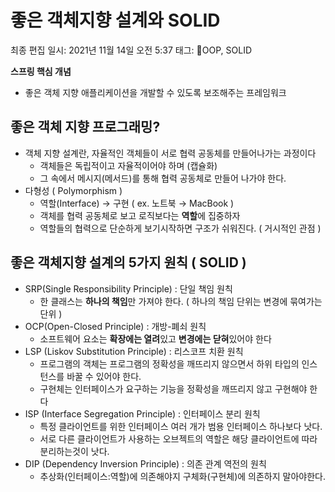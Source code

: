 # 좋은 객체지향 설계와 SOLID

최종 편집 일시: 2021년 11월 14일 오전 5:37
태그: OOP, SOLID

**스프링 핵심 개념**

- 좋은 객체 지향 애플리케이션을 개발할 수 있도록 보조해주는 프레임워크

## 좋은 객체 지향 프로그래밍?

- 객체 지향 설계란, 자율적인 객체들이 서로 협력 공동체를 만들어나가는 과정이다
    - 객체들은 독립적이고 자율적이어야 하며 (캡슐화)
    - 그 속에서 메시지(메서드)를 통해 협력 공동체로 만들어 나가야 한다.
- 다형성 ( Polymorphism )
    - 역할(Interface) → 구현 ( ex.  노트북 → MacBook )
    - 객체를 협력 공동체로 보고 로직보다는 **역할**에 집중하자
    - 역할들의 협력으로 단순하게 보기시작하면 구조가 쉬워진다. ( 거시적인 관점 )
    

## 좋은 객체지향 설계의 5가지 원칙 ( SOLID )

- SRP(Single Responsibility Principle) : 단일 책임 원칙
    - 한 클래스는 **하나의 책임**만 가져야 한다. ( 하나의 책임 단위는 변경에 묶여가는 단위 )
- OCP(Open-Closed Principle) : 개방-폐쇠 원칙
    - 소프트웨어 요소는 **확장에는 열려**있고 **변경에는 닫혀**있어야 한다
- LSP (Liskov Substitution Principle) : 리스코프 치환 원칙
    - 프로그램의 객체는 프로그램의 정확성을 깨뜨리지 않으면서 하위 타입의 인스턴스를 바꿀 수 있어야 한다.
    - 구현체는 인터페이스가 요구하는 기능을 정확성을 깨뜨리지 않고 구현해야 한다
- ISP (Interface Segregation Principle) : 인터페이스 분리 원칙
    - 특정 클라이언트를 위한 인터페이스 여러 개가 범용 인터페이스 하나보다 낫다.
    - 서로 다른 클라이언트가 사용하는 오브젝트의 역할은 해당 클라이언트에 따라 분리하는것이 낫다.
- DIP (Dependency Inversion Principle) : 의존 관계 역전의 원칙
    - 추상화(인터페이스:역할)에 의존해야지 구체화(구현체)에 의존하지 말아야한다.